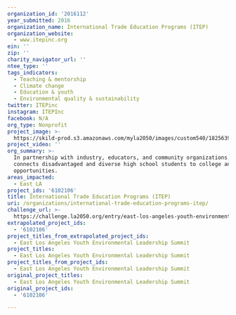 ```yaml
---
organization_id: '2016112'
year_submitted: 2016
organization_name: International Trade Education Programs (ITEP)
organization_website:
  - www.itepinc.org
ein: ''
zip: ''
charity_navigator_url: ''
ntee_type: ''
tags_indicators:
  - Teaching & mentorship
  - Climate change
  - Education & youth
  - Environmental quality & sustainability
twitter: ITEPinc
instagram: ITEPInc
facebook: N/A
org_type: Nonprofit
project_image: >-
  https://skild-prod.s3.amazonaws.com/myla2050/images/custom540/1825639986741-team91.jpg
project_video: ''
org_summary: >-
  In partnership with industry, educators, and community organizations, ITEP
  connects disadvantaged and diverse high school students to college and career
  opportunities.
areas_impacted:
  - East LA
project_ids: '6102106'
title: International Trade Education Programs (ITEP)
uri: /organizations/international-trade-education-programs-itep/
challenge_url: >-
  https://challenge.la2050.org/entry/east-los-angeles-youth-environmental-leadership-summit
extrapolated_project_ids:
  - '6102106'
project_titles_from_extrapolated_project_ids:
  - East Los Angeles Youth Environmental Leadership Summit
project_titles:
  - East Los Angeles Youth Environmental Leadership Summit
project_titles_from_project_ids:
  - East Los Angeles Youth Environmental Leadership Summit
original_project_titles:
  - East Los Angeles Youth Environmental Leadership Summit
original_project_ids:
  - '6102106'

---
```

